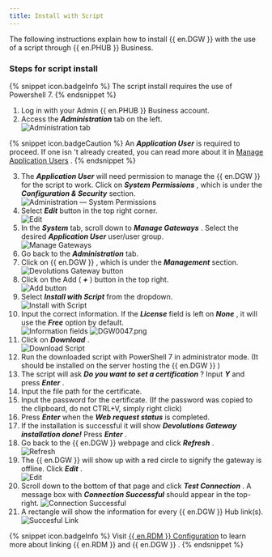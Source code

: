 ```yaml
---
title: Install with Script
---
```

The following instructions explain how to install {{ en.DGW }} with the use of a script through {{ en.PHUB }} Business. 

### Steps for script install 

{% snippet icon.badgeInfo %} 
The script install requires the use of Powershell 7. 
{% endsnippet %}
 
1. Log in with your Admin {{ en.PHUB }} Business account. 
1. Access the ***Administration*** tab on the left.  
![Administration tab](/img/en/hub/DGW0020.png) 

{% snippet icon.badgeCaution %} 
An ***Application User*** is required to proceed. If one isn 't already created, you can read more about it in [Manage Application Users](/hub/web-interface/hub-overview/administration/management/application-users/manage-application-users/) . 
{% endsnippet %}
 
3. The ***Application User*** will need permission to manage the {{ en.DGW }} for the script to work. Click on ***System Permissions*** , which is under the ***Configuration & Security*** section.  
![Administration — System Permissions](/img/en/hub/DGW0043.png) 
1. Select ***Edit*** button in the top right corner.  
![Edit](/img/en/hub/DGW0044.png) 
1. In the ***System*** tab, scroll down to ***Manage Gateways*** . Select the desired ***Application User*** user/user group.  
![Manage Gateways](/img/en/hub/DGW0045.png) 
1. Go back to the ***Administration*** tab. 
1. Click on {{ en.DGW }} , which is under the ***Management*** section.  
![Devolutions Gateway button](/img/en/hub/DGW0021.png) 
1. Click on the Add ( ***+*** ) button in the top right.  
![Add button](/img/en/hub/DGW0022.png) 
1. Select ***Install with Script*** from the dropdown.  
![Install with Script](/img/en/hub/DGW0042.png) 
1. Input the correct information. If the ***License*** field is left on ***None*** , it will use the ***Free*** option by default.  
![Information fields](/img/en/hub/DGW0046.png) 
![DGW0047.png](/img/en/hub/DGW0047.png) 
1. Click on ***Download*** .  
![Download Script](/img/en/hub/DGW0048.png) 
1. Run the downloaded script with PowerShell 7 in administrator mode. (It should be installed on the server hosting the {{ en.DGW }} ) 
1. The script will ask ***Do you want to set a certification*** ? Input ***Y*** and press ***Enter*** . 
1. Input the file path for the certificate. 
1. Input the password for the certificate. (If the password was copied to the clipboard, do not CTRL+V, simply right click) 
1. Press ***Enter*** when the ***Web request status*** is completed. 
1. If the installation is successful it will show ***Devolutions Gateway installation done!*** Press ***Enter*** . 
1. Go back to the {{ en.DGW }} webpage and click ***Refresh*** .  
![Refresh](/img/en/hub/DGW0049.png) 
1. The {{ en.DGW }} will show up with a red circle to signify the gateway is offline. Click ***Edit*** .  
![Edit](/img/en/hub/DGW0050.png) 
1. Scroll down to the bottom of that page and click ***Test Connection*** . A message box with ***Connection Successful*** should appear in the top-right. 
![Connection Successful](/img/en/hub/DGW0051.png) 
1. A rectangle will show the information for every {{ en.DGW }} Hub link(s).  
![Succesful Link](/img/en/hub/DGW0040.png) 

{% snippet icon.badgeInfo %} 
Visit [{{ en.RDM }} Configuration](/hub/dgw/rdm-configuration/) to learn more about linking {{ en.RDM }} and {{ en.DGW }} . 
{% endsnippet %}
 

